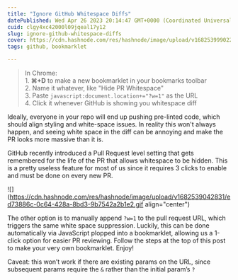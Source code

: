```yaml
---
title: "Ignore GitHub Whitespace Diffs"
datePublished: Wed Apr 26 2023 20:14:47 GMT+0000 (Coordinated Universal Time)
cuid: clgy4xc42000l09jqeal17y12
slug: ignore-github-whitespace-diffs
cover: https://cdn.hashnode.com/res/hashnode/image/upload/v1682539990227/ebf039fb-61aa-4e02-8982-e0e52960fcc5.jpeg
tags: github, bookmarklet

---
```


> In Chrome:  
> 1\. **⌘+D** to make a new bookmarklet in your bookmarks toolbar  
> 2\. Name it whatever, like "Hide PR Whitespace"  
> 3\. Paste `javascript:document.location+="?w=1"` as the URL  
> 4\. Click it whenever GitHub is showing you whitespace diff

Ideally, everyone in your repo will end up pushing pre-linted code, which should align styling and white-space issues. In reality this won't always happen, and seeing white space in the diff can be annoying and make the PR looks more massive than it is.

GitHub recently introduced a Pull Request level setting that gets remembered for the life of the PR that allows whitespace to be hidden. This is a pretty useless feature for most of us since it requires 3 clicks to enable and must be done on every new PR.

![](https://cdn.hashnode.com/res/hashnode/image/upload/v1682539042831/ed73886c-0c64-428a-8bd3-9b7542a2b1e2.gif align="center")

The other option is to manually append `?w=1` to the pull request URL, which triggers the same white space suppression. Luckily, this can be done automatically via JavaScript plopped into a bookmarklet, allowing us a 1-click option for easier PR reviewing. Follow the steps at the top of this post to make your very own bookmarklet. Enjoy!

Caveat: this won’t work if there are existing params on the URL, since subsequent params require the `&` rather than the initial param’s `?`